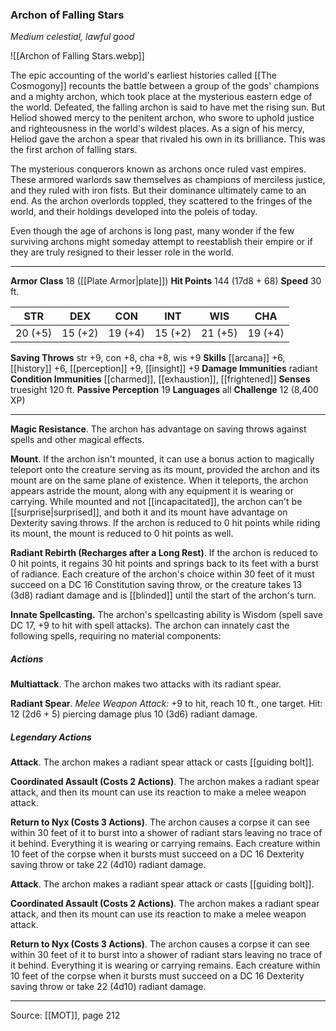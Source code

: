 ### Archon of Falling Stars
_Medium celestial, lawful good_

![[Archon of Falling Stars.webp]]

The epic accounting of the world's earliest histories called [[The Cosmogony]] recounts the battle between a group of the gods' champions and a mighty archon, which took place at the mysterious eastern edge of the world. Defeated, the falling archon is said to have met the rising sun. But Heliod showed mercy to the penitent archon, who swore to uphold justice and righteousness in the world's wildest places. As a sign of his mercy, Heliod gave the archon a spear that rivaled his own in its brilliance. This was the first archon of falling stars.

The mysterious conquerors known as archons once ruled vast empires. These armored warlords saw themselves as champions of merciless justice, and they ruled with iron fists. But their dominance ultimately came to an end. As the archon overlords toppled, they scattered to the fringes of the world, and their holdings developed into the poleis of today.

Even though the age of archons is long past, many wonder if the few surviving archons might someday attempt to reestablish their empire or if they are truly resigned to their lesser role in the world.




---

**Armor Class** 18 ([[Plate Armor|plate]])
**Hit Points** 144 (17d8 + 68)
**Speed** 30 ft.

| STR     | DEX     | CON     | INT     | WIS     | CHA     |
|---------|---------|---------|---------|---------|---------|
| 20 (+5) | 15 (+2) | 19 (+4) | 15 (+2) | 21 (+5) | 19 (+4) |

**Saving Throws** str +9, con +8, cha +8, wis +9
**Skills** [[arcana]] +6, [[history]] +6, [[perception]] +9, [[insight]] +9
**Damage Immunities** radiant
**Condition Immunities** [[charmed]], [[exhaustion]], [[frightened]]
**Senses** truesight 120 ft.
**Passive Perception** 19
**Languages** all
**Challenge** 12 (8,400 XP)

---

**Magic Resistance**. The archon has advantage on saving throws against spells and other magical effects.

**Mount**. If the archon isn't mounted, it can use a bonus action to magically teleport onto the creature serving as its mount, provided the archon and its mount are on the same plane of existence. When it teleports, the archon appears astride the mount, along with any equipment it is wearing or carrying. While mounted and not [[incapacitated]], the archon can't be [[surprise|surprised]], and both it and its mount have advantage on Dexterity saving throws. If the archon is reduced to 0 hit points while riding its mount, the mount is reduced to 0 hit points as well.

**Radiant Rebirth (Recharges after a Long Rest)**. If the archon is reduced to 0 hit points, it regains 30 hit points and springs back to its feet with a burst of radiance. Each creature of the archon's choice within 30 feet of it must succeed on a DC 16 Constitution saving throw, or the creature takes 13 (3d8) radiant damage and is [[blinded]] until the start of the archon's turn.

**Innate Spellcasting.** The archon's spellcasting ability is Wisdom (spell save DC 17, +9 to hit with spell attacks). The archon can innately cast the following spells, requiring no material components:

##### Actions
**Multiattack**. The archon makes two attacks with its radiant spear.

**Radiant Spear**. _Melee Weapon Attack:_ +9 to hit, reach 10 ft., one target. Hit: 12 (2d6 + 5) piercing damage plus 10 (3d6) radiant damage.

##### Legendary Actions
**Attack**. The archon makes a radiant spear attack or casts [[guiding bolt]].

**Coordinated Assault (Costs 2 Actions)**. The archon makes a radiant spear attack, and then its mount can use its reaction to make a melee weapon attack.

**Return to Nyx (Costs 3 Actions)**. The archon causes a corpse it can see within 30 feet of it to burst into a shower of radiant stars leaving no trace of it behind. Everything it is wearing or carrying remains. Each creature within 10 feet of the corpse when it bursts must succeed on a DC 16 Dexterity saving throw or take 22 (4d10) radiant damage.

**Attack**. The archon makes a radiant spear attack or casts [[guiding bolt]].

**Coordinated Assault (Costs 2 Actions)**. The archon makes a radiant spear attack, and then its mount can use its reaction to make a melee weapon attack.

**Return to Nyx (Costs 3 Actions)**. The archon causes a corpse it can see within 30 feet of it to burst into a shower of radiant stars leaving no trace of it behind. Everything it is wearing or carrying remains. Each creature within 10 feet of the corpse when it bursts must succeed on a DC 16 Dexterity saving throw or take 22 (4d10) radiant damage.


---

Source: [[MOT]], page 212